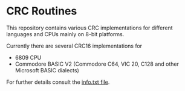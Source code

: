 # CRC Routines
This repository contains various CRC implementations for different languages and CPUs mainly on 8-bit platforms.

Currently there are several CRC16 implementations for
- 6809 CPU
- Commodore BASIC V2 (Commodore C64, VIC 20, C128 and other Microsoft BASIC dialects)

For further details consult the [info.txt file](info.txt).
